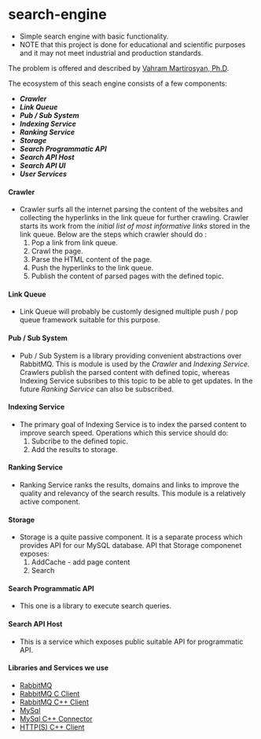 # search-engine
* Simple search engine with basic functionality. 
* NOTE that this project is done for educational and scientific purposes and it may not meet industrial and production standards.

The problem is offered and described by [Vahram Martirosyan, Ph.D](https://github.com/vmartirosyan).

The ecosystem of this seach engine consists of a few components:
* ___Crawler___
* ___Link Queue___
* ___Pub / Sub System___
* ___Indexing Service___
* ___Ranking Service___
* ___Storage___
* ___Search Programmatic API___
* ___Search API Host___
* ___Search API UI___
* ___User Services___

#### Crawler
  * Crawler surfs all the internet parsing the content of the websites and collecting the hyperlinks in the link queue for further crawling. Crawler starts its work from the _initial list of most informative links_ stored in the link queue. 
  Below are the steps which crawler should do :
     1. Pop a link from link queue.
     2. Crawl the page.
     3. Parse the HTML content of the page.
     4. Push the hyperlinks to the link queue.
     5. Publish the content of parsed pages with the defined topic.

#### Link Queue
  * Link Queue will probably be customly designed multiple push / pop queue framework suitable for this purpose. 
  
#### Pub / Sub System
  * Pub / Sub System is a library providing convenient abstractions over RabbitMQ. This is module is used by the _Crawler_ and _Indexing Service_. Crawlers publish the parsed content with defined topic, whereas Indexing Service subsribes to this topic to be able to get updates. In the future _Ranking Service_ can also be subscribed.

#### Indexing Service
  * The primary goal of Indexing Service is to index the parsed content to improve search speed.
  Operations which this service should do:
    1. Subcribe to the defined topic.
    2. Add the results to storage.
  
#### Ranking Service
  * Ranking Service ranks the results, domains and links to improve the quality and relevancy of the search results. This module is a relatively active component.
  
#### Storage
  * Storage is a quite passive component. It is a separate process which provides API for our MySQL database.
  API that Storage componenet exposes:
    1. AddCache - add page content
    2. Search
  
#### Search Programmatic API
  * This one is a library to execute search queries.
  
#### Search API Host
  *  This is a service which exposes public suitable API for programmatic API. 

#### Libraries and Services we use
  *  [RabbitMQ](https://github.com/rabbitmq/rabbitmq-server)
  *  [RabbitMQ C Client](https://github.com/alanxz/rabbitmq-c)
  *  [RabbitMQ C++ Client](https://github.com/alanxz/SimpleAmqpClient)
  *  [MySql](https://github.com/mysql/mysql-server)
  *  [MySql C++ Connector]( https://github.com/mysql/mysql-connector-cpp])
  *  [HTTP(S) C++ Client](https://github.com/yhirose/cpp-httplib)
